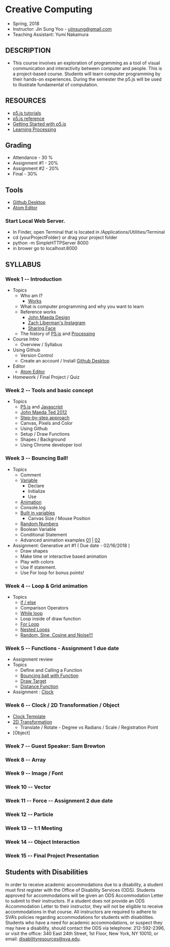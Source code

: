 # Creative Computing
- Spring, 2018
- Instructor: Jin Sung Yoo - ujinsung@gmail.com
- Teaching Assistant: Yumi Nakamura

## DESCRIPTION
- This course involves an exploration of programming as a tool of visual communication and interactivity between computer and people. This is a project-based course. Students will learn computer programming by their hands-on experiences. During the semester the p5.js will be used to illustrate fundamental of computation.

## RESOURCES
- [p5.js tutorials](https://p5js.org/learn/)
- [p5.js reference](http://p5js.org/reference)
- [Getting Started with p5.js](http://amzn.to/1PmztVt)
- [Learning Processing](http://learningprocessing.com/)

## Grading
* Attendance - 30 %
* Assignment #1 - 20%
* Assignment #2 - 20%
* Final - 30%

## Tools
* [Github Desktop](https://desktop.github.com/)
* [Atom Editor](https://atom.io/)

### Start Local Web Server.
 * In Finder, open Terminal that is located in /Applications/Utilities/Terminal
 * cd {yourProjectFolder} or drag your project folder
 * python -m SimpleHTTPServer 8000
 * in brower go to localhost:8000

## SYLLABUS

### Week 1 -- Introduction
* Topics
  * Who am I?
    * [Works](https://vimeo.com/136505838)
  * What is computer programming and why you want to learn
  * Reference works
    * [John Maeda Design](https://www.google.com/search?q=john+maeda&source=lnms&tbm=isch&sa=X&ved=0ahUKEwjdlPai1b_RAhUs7oMKHXA_A7UQ_AUICSgC&biw=1167&bih=888#tbm=isch&q=john+maeda+graphic+design&imgrc=PhLxs7TrTqQ07M%3A)
    * [Zach Liberman's Instagram](https://www.instagram.com/zach.lieberman/?hl=en)
    * [Sharing Face](https://vimeo.com/96549043)
  * The history of [P5.js](https://p5js.org/) and [Processing](https://processing.org/)
* Course Intro
  * Overview / Syllabus
* Using Github
  * Version Control
  * Create an account / Install [Github Desktop](https://desktop.github.com/)
* Editor
  * [Atom Editor](https://atom.io/)
* Homework / Final Project / Quiz

### Week 2 -- Tools and basic concept
* Topics
  * [P5.js](https://p5js.org/) and [Javascript](https://en.wikipedia.org/wiki/JavaScript)
  * [John Maeda Ted 2012](https://www.ted.com/talks/john_maeda_how_art_technology_and_design_inform_creative_leaders)
  * [Step-by-step approach](https://www.youtube.com/watch?v=cDA3_5982h8)
  * Canvas, Pixels and Color
  * Using Github
  * Setup / Draw Functions
  * Shapes / Background
  * Using Chrome developer tool

### Week 3 -- Bouncing Ball!
* Topics
  * Comment
  * [Variable](https://jinsung.github.io/sva-cc-spring-2018/week03/examples/01_variables/index.html)
    * Declare
    * Initialize
    * Use
  * [Animation](https://jinsung.github.io/sva-cc-spring-2018/week03/examples/02_animation/index.html)
  * Console.log
  * [Built in variables](https://jinsung.github.io/sva-cc-spring-2018/week03/examples/03_2_built_in_variables/index.html)
    * Canvas Size / Mouse Position
  * [Random Numbers](https://jinsung.github.io/sva-cc-spring-2018/week03/examples/07_random/index.html)
  * Boolean Variable
  * Conditional Statement
  * Advanced animation examples [01](http://thesystemis.com/projects/mesa-di-voce/) | [02](https://vimeo.com/150728260)
* Assignment: Generative art #1 ( Due date - 02/16/2018 )
  * Draw shapes
  * Make time or interactive based animation
  * Play with colors
  * Use If statement.
  * Use For loop for bonus points!

### Week 4 -- Loop & Grid animation
* Topics
  * [if / else](https://jinsung.github.io/sva-cc-spring-2018/week04/examples/01_conditions/index.html)
  * Comparison Operators
  * [While loop](https://jinsung.github.io/sva-cc-spring-2018/week04/examples/02_while_loop/index.html)
  * Loop inside of draw function
  * [For Loop](https://jinsung.github.io/sva-cc-spring-2018/week04/examples/03_for_loop/index.html)
  * [Nested Loops](https://jinsung.github.io/sva-cc-spring-2018/week04/examples/04_nested_loop/index.html)
  * [Random, Sine, Cosine and Noise!!!](https://jinsung.github.io/sva-cc-spring-2018/week04/examples/05_noise/index.html)

### Week 5 -- Functions - Assignment 1 due date
* Assignment review
* Topics
  * Define and Calling a Function
  * [Bouncing ball with Function](https://jinsung.github.io/sva-cc-spring-2018/week05/examples/02_bouncing_ball_w_function/)
  * [Draw Target](https://jinsung.github.io/sva-cc-spring-2018/week05/examples/04_target_w_function/index.html)
  * [Distance Function](https://jinsung.github.io/sva-cc-spring-2018/week05/examples/05_0_distance/index.html)
* Assignment : [Clock](http://cmuems.com/2016/60212/lectures/lecture-09-09b-clocks/maedas-clocks/)

### Week 6 -- Clock / 2D Transformation / Object
  * [Clock Template](https://jinsung.github.io/sva-cc-spring-2018/week05/examples/07_clock_template/index.html)
  * [2D Transformation](https://jinsung.github.io/sva-cc-spring-2018/week06/examples/02_transform/index.html)
    * Translate / Rotate - Degree vs Radians / Scale / Registration Point
  * [Object]

### Week 7 -- Guest Speaker: Sam Brewton

### Week 8 -- Array

### Week 9 -- Image / Font

### Week 10 -- Vector

### Week 11 -- Force -- Assignment 2 due date

### Week 12 -- Particle

### Week 13 -- 1:1 Meeting

### Week 14 -- Object Interaction

### Week 15 -- Final Project Presentation

## Students with Disabilities

In order to receive academic accommodations due to a disability, a student must first register with the Office of Disability Services (ODS). Students approved for accommodations will be given an ODS Accommodation Letter to submit to their instructors. If a student does not provide an ODS Accommodation Letter to their instructor, they will not be eligible to receive accommodations in that course. All instructors are required to adhere to SVA’s policies regarding accommodations for students with disabilities. Students who have a need for academic accommodations, or suspect they may have a disability, should contact the ODS via telephone: 212-592-2396, or visit the office: 340 East 24th Street, 1st Floor, New York, NY 10010, or email: disabilityresources@sva.edu.
